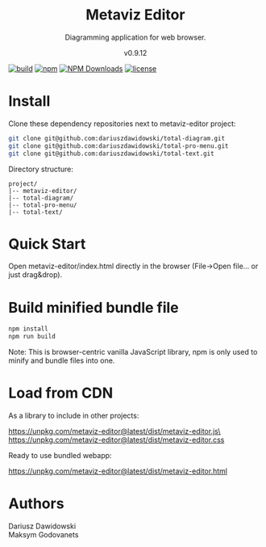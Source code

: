 <h1 align="center">
Metaviz Editor
</h1>
<p align="center">
Diagramming application for web browser.
<p>
<p align="center">
v0.9.12
<p>

[![build](https://github.com/dariuszdawidowski/metaviz-editor/actions/workflows/build.yml/badge.svg)](https://github.com/dariuszdawidowski/metaviz-editor/actions/workflows/build.yml)
[![npm](https://img.shields.io/npm/v/metaviz-editor)](https://www.npmjs.com/package/metaviz-editor)
[![NPM Downloads](https://img.shields.io/npm/dm/metaviz-editor)](https://www.npmjs.com/package/metaviz-editor)
[![license](https://img.shields.io/github/license/dariuszdawidowski/metaviz-editor?color=9cf)](./LICENSE)

# Install

Clone these dependency repositories next to metaviz-editor project:
```bash
git clone git@github.com:dariuszdawidowski/total-diagram.git
git clone git@github.com:dariuszdawidowski/total-pro-menu.git
git clone git@github.com:dariuszdawidowski/total-text.git
```

Directory structure:
```
project/
|-- metaviz-editor/
|-- total-diagram/
|-- total-pro-menu/
|-- total-text/
```

# Quick Start

Open metaviz-editor/index.html directly in the browser (File->Open file... or just drag&drop).

# Build minified bundle file

```bash
npm install
npm run build
```
Note: This is browser-centric vanilla JavaScript library, npm is only used to minify and bundle files into one.

# Load from CDN

As a library to include in other projects:

https://unpkg.com/metaviz-editor@latest/dist/metaviz-editor.js\
https://unpkg.com/metaviz-editor@latest/dist/metaviz-editor.css


Ready to use bundled webapp:

https://unpkg.com/metaviz-editor@latest/dist/metaviz-editor.html

# Authors

Dariusz Dawidowski\
Maksym Godovanets
